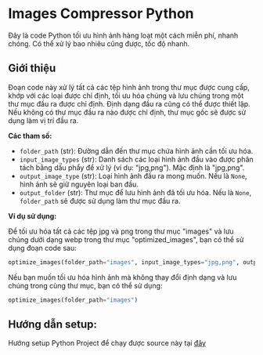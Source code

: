 # Images Compressor Python

Đây là code Python tối ưu hình ảnh hàng loạt một cách miễn phí, nhanh chóng. Có thể xử lý bao nhiêu cũng được, tốc độ nhanh.

## Giới thiệu
Đoạn code này xử lý tất cả các tệp hình ảnh trong thư mục được cung cấp, khớp với các loại được chỉ định, tối ưu hóa chúng và lưu chúng trong một thư mục đầu ra được chỉ định. Định dạng đầu ra cũng có thể được thiết lập. Nếu không có thư mục đầu ra nào được chỉ định, thư mục gốc sẽ được sử dụng làm vị trí đầu ra.

**Các tham số:**

- `folder_path` (str): Đường dẫn đến thư mục chứa hình ảnh cần tối ưu hóa.
- `input_image_types` (str): Danh sách các loại hình ảnh đầu vào được phân tách bằng dấu phẩy để xử lý (ví dụ: "jpg,png"). Mặc định là "jpg,png".
- `output_image_type` (str): Loại hình ảnh đầu ra mong muốn. Nếu là `None`, hình ảnh sẽ giữ nguyên loại ban đầu.
- `output_folder` (str): Thư mục để lưu hình ảnh đã tối ưu hóa. Nếu là `None`, `folder_path` sẽ được sử dụng làm thư mục đầu ra.

**Ví dụ sử dụng:**

Để tối ưu hóa tất cả các tệp jpg và png trong thư mục "images" và lưu chúng dưới dạng webp trong thư mục "optimized_images", bạn có thể sử dụng đoạn code sau:

```python
optimize_images(folder_path="images", input_image_types="jpg,png", output_image_type="webp", output_folder="optimized_images")
```

Nếu bạn muốn tối ưu hóa hình ảnh mà không thay đổi định dạng và lưu chúng trong cùng thư mục, bạn có thể sử dụng:


```python
optimize_images(folder_path="images")
```


## Hướng dẫn setup:
Hướng setup Python Project để chạy được source này tại [đây](https://www.notion.so/Setup-project-19c0e5ada1dd809096d2dfacc458115a)
